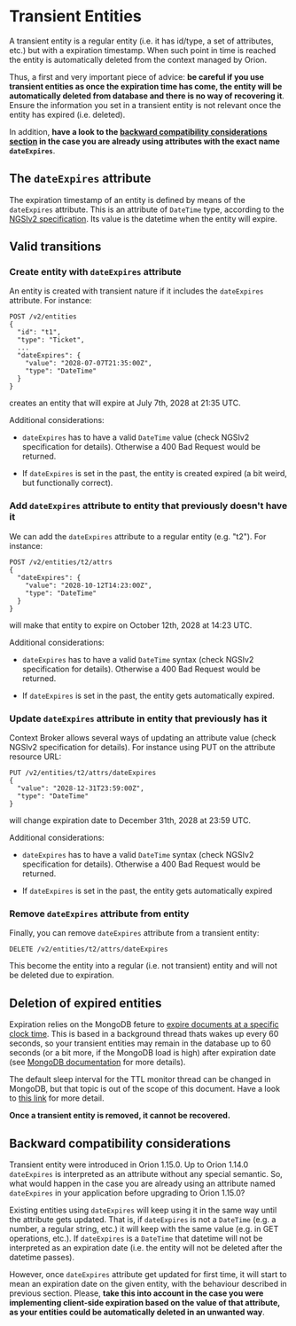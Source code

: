 # Transient Entities

A transient entity is a regular entity (i.e. it has id/type, a set of attributes, etc.) but with a expiration timestamp. When such point in time is reached the entity is automatically deleted from the context managed by Orion.

Thus, a first and very important piece of advice: **be careful if you use transient entities as once
the expiration time has come, the entity will be automatically deleted from database and there is
no way of recovering it**. Ensure the information you set in a transient entity  is not relevant once 
the entity has expired (i.e. deleted).

In addition, **have a look to the [backward compatibility considerations section](#backward-compatibility-considerations)
in the case you are already using attributes with the exact name `dateExpires`**.

## The `dateExpires` attribute

The expiration timestamp of an entity is defined by means of the `dateExpires` attribute. This is an 
attribute of `DateTime` type, according to the [NGSIv2 specification](https://fiware.github.io/specifications/ngsiv2/stable/). Its value is the datetime when the entity will expire.

## Valid transitions

### Create entity with `dateExpires` attribute

An entity is created with transient nature if it includes the `dateExpires` attribute. For instance:

```
POST /v2/entities
{
  "id": "t1",
  "type": "Ticket",
  ...
  "dateExpires": {
    "value": "2028-07-07T21:35:00Z",
    "type": "DateTime"
  }
}
```

creates an entity that will expire at July 7th, 2028 at 21:35 UTC.

Additional considerations:

* `dateExpires` has to have a valid `DateTime` value (check NGSIv2 specification for details).
Otherwise a 400 Bad Request would be returned.

* If `dateExpires` is set in the past, the entity is created expired (a bit weird, but functionally correct).

### Add `dateExpires` attribute to entity that previously doesn't have it

We can add the `dateExpires` attribute to a regular entity (e.g. "t2"). For instance:

```
POST /v2/entities/t2/attrs
{
  "dateExpires": {
    "value": "2028-10-12T14:23:00Z",
    "type": "DateTime"
  }
}
```

will make that entity to expire on October 12th, 2028 at 14:23 UTC.

Additional considerations:

* `dateExpires` has to have a valid `DateTime` syntax (check NGSIv2 specification for details).
Otherwise a 400 Bad Request would be returned.

* If `dateExpires` is set in the past, the entity gets automatically expired.

### Update `dateExpires` attribute in entity that previously has it

Context Broker allows several ways of updating an attribute value (check NGSIv2 specification for
details). For instance using PUT on the attribute resource URL:

```
PUT /v2/entities/t2/attrs/dateExpires
{  
  "value": "2028-12-31T23:59:00Z",
  "type": "DateTime"
}
```

will change expiration date to December 31th, 2028 at 23:59 UTC.

Additional considerations:

* `dateExpires` has to have a valid `DateTime` syntax (check NGSIv2 specification for details).
Otherwise a 400 Bad Request would be returned.

* If `dateExpires` is set in the past, the entity gets automatically expired

### Remove `dateExpires` attribute from entity

Finally, you can remove `dateExpires` attribute from a transient entity:

```
DELETE /v2/entities/t2/attrs/dateExpires
```

This become the entity into a regular (i.e. not transient) entity and will not be deleted due to expiration. 

## Deletion of expired entities

Expiration relies on the MongoDB feture to [expire documents at a specific clock time](https://docs.mongodb.com/manual/tutorial/expire-data/#expire-documents-at-a-specific-clock-time). This is based in a background thread thats wakes up every 60 seconds,
so your transient entities may remain in the database up to 60 seconds (or a bit more, if the MongoDB load is high) after
expiration date (see [MongoDB documentation](https://docs.mongodb.com/manual/core/index-ttl/#timing-of-the-delete-operation)
for more details).

The default sleep interval for the TTL monitor thread can be changed in MongoDB, but that topic is out of the scope of this
document. Have a look to [this link](http://hassansin.github.io/working-with-mongodb-ttl-index#ttlmonitor-sleep-interval) for more detail.

**Once a transient entity is removed, it cannot be recovered.**

## Backward compatibility considerations

Transient entity were introduced in Orion 1.15.0. Up to Orion 1.14.0 `dateExpires` is interpreted as an attribute without
any special semantic. So, what would happen in the case you are already using an attribute named `dateExpires` 
in your application before upgrading to Orion 1.15.0?

Existing entities using `dateExpires` will keep using it in the same way until the attribute gets updated. 
That is, if `dateExpires` is not a `DateTime` (e.g. a number, a regular string, etc.) it will keep with the same value (e.g. in GET operations, etc.). If `dateExpires` is a `DateTime` that datetime will not be interpreted as an expiration date (i.e. the
entity will not be deleted after the datetime passes).

However, once `dateExpires` attribute get updated for first time, it will start to mean an expiration date on the given 
entity, with the behaviour described in previous section. Please, **take this into account in the case you were implementing client-side expiration based on the value of that attribute, as your entities could be automatically deleted in an unwanted way**.
